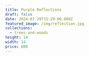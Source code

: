 ```yaml
---
title: Purple Reflections
draft: false
date: 2024-07-29T15:29:00.000Z
featured_image: /img/reflection.jpg
collections:
  - trees-and-woods
height: 14
width: 14
price: 600
---
```


